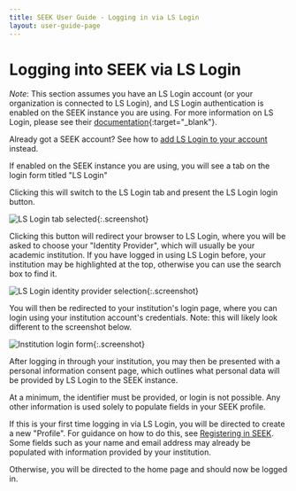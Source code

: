 ```yaml
---
title: SEEK User Guide - Logging in via LS Login
layout: user-guide-page
---
```


# Logging into SEEK via LS Login

*Note*: This section assumes you have an LS Login account (or your organization is connected to LS Login), 
and LS Login authentication is enabled on the SEEK instance you are using. For more information on LS Login, please 
see their [documentation](https://lifescience-ri.eu/ls-login/documentation/user-documentation/user-documentation.html){:target="_blank"}.

Already got a SEEK account? See how to [add LS Login to your account](managing-identities.html#add-identity) instead. 

If enabled on the SEEK instance you are using, you will see a tab on the login form titled "LS Login"

Clicking this will switch to the LS Login tab and present the LS Login login button.

![LS Login tab selected](/images/user-guide/omniauth/ls_login_button.png){:.screenshot}

<a name="aai-flow"></a>
Clicking this button will redirect your browser to LS Login, 
where you will be asked to choose your "Identity Provider", which will usually be your academic institution.
If you have logged in using LS Login before, your institution may be highlighted at the top, 
otherwise you can use the search box to find it.

![LS Login identity provider selection](/images/user-guide/omniauth/ls_login_inst_choice.png){:.screenshot}

You will then be redirected to your institution's login page, where you can login using your institution account's credentials. 
Note: this will likely look different to the screenshot below.

![Institution login form](/images/user-guide/omniauth/inst_login.png){:.screenshot}

After logging in through your institution, you may then be presented with a personal information consent page, 
which outlines what personal data will be provided by LS Login to the SEEK instance.

At a minimum, the identifier must be provided, or login is not possible. Any other information is used solely to 
populate fields in your SEEK profile.

If this is your first time logging in via LS Login, you will be directed to create a new "Profile". For guidance on how to do this, see [Registering in SEEK](registering.html#new-profile). Some fields such as your name and email address may already be populated with information provided by your institution.

Otherwise, you will be directed to the home page and should now be logged in.
